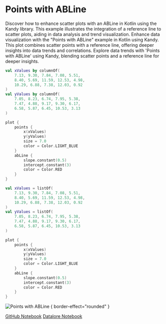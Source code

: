 # Points with ABLine

<web-summary>
Discover how to enhance scatter plots with an ABLine in Kotlin using the Kandy library.
This example illustrates the integration of a reference line to scatter plots, aiding in data analysis and trend visualization. 
</web-summary>

<card-summary>
Enhance data visualization with the "Points with ABLine" example in Kotlin using Kandy.
This plot combines scatter points with a reference line, offering deeper insights into data trends and correlations.
</card-summary>

<link-summary>
Explore data trends with 'Points with ABLine' using Kandy, blending scatter points and a reference line for deeper insights.
</link-summary>


<!---IMPORT org.jetbrains.kotlinx.kandy.letsplot.samples.Points-->

<!---FUN points_with_abLine-->
<tabs>
<tab title="Dataframe">

```kotlin
val xValues by columnOf(
    7.13, 9.30, 7.84, 7.08, 5.51,
    8.40, 5.69, 11.59, 12.53, 4.98,
    10.29, 6.88, 7.38, 12.03, 0.92
)
val yValues by columnOf(
    7.05, 8.23, 6.74, 7.95, 5.38,
    7.47, 4.88, 9.17, 9.30, 6.17,
    6.58, 5.87, 6.45, 10.53, 3.13
)

plot {
    points {
        x(xValues)
        y(yValues)
        size = 7.0
        color = Color.LIGHT_BLUE
    }
    abLine {
        slope.constant(0.5)
        intercept.constant(3)
        color = Color.RED
    }
}
```

</tab>
<tab title="Collections">

```kotlin
val xValues = listOf(
    7.13, 9.30, 7.84, 7.08, 5.51,
    8.40, 5.69, 11.59, 12.53, 4.98,
    10.29, 6.88, 7.38, 12.03, 0.92
)
val yValues = listOf(
    7.05, 8.23, 6.74, 7.95, 5.38,
    7.47, 4.88, 9.17, 9.30, 6.17,
    6.58, 5.87, 6.45, 10.53, 3.13
)

plot {
    points {
        x(xValues)
        y(yValues)
        size = 7.0
        color = Color.LIGHT_BLUE
    }
    abLine {
        slope.constant(0.5)
        intercept.constant(3)
        color = Color.RED
    }
}
```

</tab></tabs>
<!---END-->

![Points with ABLine](points_with_abLine.png) { border-effect="rounded" }

[//]: # (TODO)
<seealso style="cards">
       <category ref="example-ktnb">
           <a href="https://github.com/Kotlin/kandy/blob/main/examples/notebooks/lets-plot/samples/points/points_with_abLine.ipynb" summary="View the notebook on our GitHub repository">GitHub Notebook</a>
           <a href="https://datalore.jetbrains.com/report/static/KQKedA4jDrKu63O53gEN0z/NFGYJFW8oMlsu5aROAxRGq" summary="Experiment with this example on Datalore">Datalore Notebook</a>
       </category>
</seealso>
